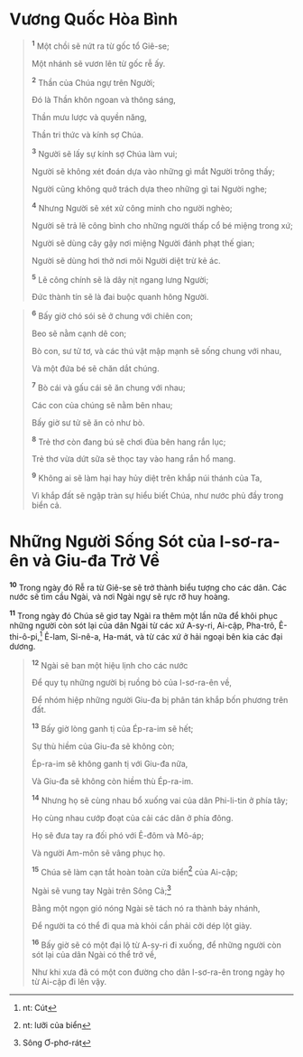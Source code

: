 # Vương Quốc Hòa Bình

> <sup><b>1</b></sup> Một chồi sẽ nứt ra từ gốc tổ Giê-se;
> 
> Một nhánh sẽ vươn lên từ gốc rễ ấy.
> 
> <sup><b>2</b></sup> Thần của Chúa ngự trên Người;
> 
> Ðó là Thần khôn ngoan và thông sáng,
> 
> Thần mưu lược và quyền năng,
> 
> Thần tri thức và kính sợ Chúa.
> 
> <sup><b>3</b></sup> Người sẽ lấy sự kính sợ Chúa làm vui;
> 
> Người sẽ không xét đoán dựa vào những gì mắt Người trông thấy;
> 
> Người cũng không quở trách dựa theo những gì tai Người nghe;
> 
> <sup><b>4</b></sup> Nhưng Người sẽ xét xử công minh cho người nghèo;
> 
> Người sẽ trả lẽ công bình cho những người thấp cổ bé miệng trong xứ;
> 
> Người sẽ dùng cây gậy nơi miệng Người đánh phạt thế gian;
> 
> Người sẽ dùng hơi thở nơi môi Người diệt trừ kẻ ác.
> 
> <sup><b>5</b></sup> Lẽ công chính sẽ là dây nịt ngang lưng Người;
> 
> Ðức thành tín sẽ là đai buộc quanh hông Người.
>


> <sup><b>6</b></sup> Bấy giờ chó sói sẽ ở chung với chiên con;
> 
> Beo sẽ nằm cạnh dê con;
> 
> Bò con, sư tử tơ, và các thú vật mập mạnh sẽ sống chung với nhau,
> 
> Và một đứa bé sẽ chăn dắt chúng.
> 
> <sup><b>7</b></sup> Bò cái và gấu cái sẽ ăn chung với nhau;
> 
> Các con của chúng sẽ nằm bên nhau;
> 
> Bấy giờ sư tử sẽ ăn cỏ như bò.
> 
> <sup><b>8</b></sup> Trẻ thơ còn đang bú sẽ chơi đùa bên hang rắn lục;
> 
> Trẻ thơ vừa dứt sữa sẽ thọc tay vào hang rắn hổ mang.
> 
> <sup><b>9</b></sup> Không ai sẽ làm hại hay hủy diệt trên khắp núi thánh của Ta,
> 
> Vì khắp đất sẽ ngập tràn sự hiểu biết Chúa, như nước phủ đầy trong biển cả.
>


# Những Người Sống Sót của I-sơ-ra-ên và Giu-đa Trở Về
<sup><b>10</b></sup> Trong ngày đó Rễ ra từ Giê-se sẽ trở thành biểu tượng cho các dân. Các nước sẽ tìm cầu Ngài, và nơi Ngài ngự sẽ rực rỡ huy hoàng.

<sup><b>11</b></sup> Trong ngày đó Chúa sẽ giơ tay Ngài ra thêm một lần nữa để khôi phục những người còn sót lại của dân Ngài từ các xứ A-sy-ri, Ai-cập, Pha-trô, Ê-thi-ô-pi,[^1] Ê-lam, Si-nê-a, Ha-mát, và từ các xứ ở hải ngoại bên kia các đại dương.


> <sup><b>12</b></sup> Ngài sẽ ban một hiệu lịnh cho các nước
> 
> Ðể quy tụ những người bị ruồng bỏ của I-sơ-ra-ên về,
> 
> Ðể nhóm hiệp những người Giu-đa bị phân tán khắp bốn phương trên đất.
> 
> <sup><b>13</b></sup> Bấy giờ lòng ganh tị của Ép-ra-im sẽ hết;
> 
> Sự thù hiềm của Giu-đa sẽ không còn;
> 
> Ép-ra-im sẽ không ganh tị với Giu-đa nữa,
> 
> Và Giu-đa sẽ không còn hiềm thù Ép-ra-im.
> 
> <sup><b>14</b></sup> Nhưng họ sẽ cùng nhau bổ xuống vai của dân Phi-li-tin ở phía tây;
> 
> Họ cùng nhau cướp đoạt của cải các dân ở phía đông.
> 
> Họ sẽ đưa tay ra đối phó với Ê-đôm và Mô-áp;
> 
> Và người Am-môn sẽ vâng phục họ.
> 
> <sup><b>15</b></sup> Chúa sẽ làm cạn tắt hoàn toàn cửa biển[^2] của Ai-cập;
> 
> Ngài sẽ vung tay Ngài trên Sông Cả;[^3]
> 
> Bằng một ngọn gió nóng Ngài sẽ tách nó ra thành bảy nhánh,
> 
> Ðể người ta có thể đi qua mà khỏi cần phải cởi dép lột giày.
> 
> <sup><b>16</b></sup> Bấy giờ sẽ có một đại lộ từ A-sy-ri đi xuống, để những người còn sót lại của dân Ngài có thể trở về,
> 
> Như khi xưa đã có một con đường cho dân I-sơ-ra-ên trong ngày họ từ Ai-cập đi lên vậy.
>

[^1]: nt: Cút
[^2]: nt: lưỡi của biển
[^3]: Sông Ơ-phơ-rát